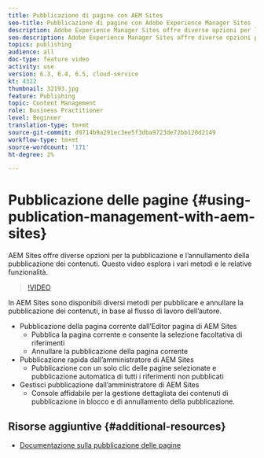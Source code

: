 ```yaml
---
title: Pubblicazione di pagine con AEM Sites
seo-title: Pubblicazione di pagine con Adobe Experience Manager Sites
description: Adobe Experience Manager Sites offre diverse opzioni per la pubblicazione e l’annullamento della pubblicazione dei contenuti. Questo video esplora i vari metodi e le relative funzionalità.
seo-description: Adobe Experience Manager Sites offre diverse opzioni per la pubblicazione e l’annullamento della pubblicazione dei contenuti. Questo video esplora i vari metodi e le relative funzionalità.
topics: publishing
audience: all
doc-type: feature video
activity: use
version: 6.3, 6.4, 6.5, cloud-service
kt: 4322
thumbnail: 32193.jpg
feature: Publishing
topic: Content Management
role: Business Practitioner
level: Beginner
translation-type: tm+mt
source-git-commit: d9714b9a291ec3ee5f3dba9723de72bb120d2149
workflow-type: tm+mt
source-wordcount: '171'
ht-degree: 2%

---
```



# Pubblicazione delle pagine {#using-publication-management-with-aem-sites}

AEM Sites offre diverse opzioni per la pubblicazione e l’annullamento della pubblicazione dei contenuti. Questo video esplora i vari metodi e le relative funzionalità.

>[!VIDEO](https://video.tv.adobe.com/v/32193?quality=12&learn=on)

In AEM Sites sono disponibili diversi metodi per pubblicare e annullare la pubblicazione dei contenuti, in base al flusso di lavoro dell’autore.

* Pubblicazione della pagina corrente dall’Editor pagina di AEM Sites
   * Pubblica la pagina corrente e consente la selezione facoltativa di riferimenti
   * Annullare la pubblicazione della pagina corrente
* Pubblicazione rapida dall’amministratore di AEM Sites
   * Pubblicazione con un solo clic delle pagine selezionate e pubblicazione automatica di tutti i riferimenti non pubblicati
* Gestisci pubblicazione dall’amministratore di AEM Sites
   * Console affidabile per la gestione dettagliata dei contenuti di pubblicazione in blocco e di annullamento della pubblicazione.

## Risorse aggiuntive {#additional-resources}

* [Documentazione sulla pubblicazione delle pagine](https://docs.adobe.com/content/help/en/experience-manager-65/authoring/authoring/publishing-pages.html)
